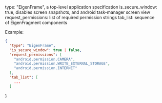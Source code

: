 type: "EigenFrame", a top-level application specification 
is_secure_window: true, disables screen snapshots, and android task-manager screen view
request_permissions: list of required permission strings 
tab_list: sequence of EigenFragment components

Example:
```json  
{
  "type": "EigenFrame",
  "is_secure_window": true | false,
  "request_permissions": [
    "android.permission.CAMERA",
    "android.permission.WRITE_EXTERNAL_STORAGE",
    "android.permission.INTERNET"
  ],
  "tab_list": [
    ...
  ]
```
}
